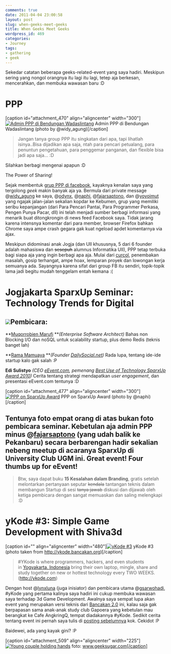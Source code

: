 ```yaml
---
comments: true
date: 2011-04-04 23:00:58
layout: post
slug: when-geeks-meet-geeks
title: When Geeks Meet Geeks
wordpress_id: 469
categories:
- Journey
tags:
- gathering
- geek
---
```


Sekedar catatan beberapa geeks-related-event yang saya hadiri. Meskipun sering yang nongol orangnya itu lagi itu lagi, tetep aja berkesan, mencerahkan, dan membuka wawasan baru :D

<!-- more -->


# PPP


[caption id="attachment_470" align="aligncenter" width="300"][![Admin PPP di Bendungan Wadaslintang](http://akhyar.net/uploads/ppp-wadaslintang-300x168.jpg)](http://akhyar.web.id/2011/04/04/when-geeks-meet-geeks/ppp-wadaslintang/) Admin PPP di Bendungan Wadaslintang (photo by @widy_agung)[/caption]


> Jangan tanya group PPP itu singkatan dari apa, tapi lihatlah isinya..Bisa dijadikan apa saja, ntah para pencari petualang, para penuntun pengetahuan, para penggemar panganan, dan flexible bisa jadi apa saja... :D

Silahkan berbagi mengenai apapun :D

The Power of Sharing!


Sejak membentuk [grup PPP di facebook](http://www.facebook.com/home.php?sk=group_133865336671975), kayaknya kenalan saya yang tergolong _geek_ makin banyak aja ya. Bermula dari private message @[widy_agung](http://plurk.com/widy_agung) ke saya, @[odynx](http://plurk.com/odynx), @[naphi](http://plurk.com/naphi), @[fajarsaptono](http://plurk.com/fajarsaptono), dan @[yoyoimut](http://plurk.com/yoyoimut) yang ngajak jalan-jalan sekalian kopdar ke Kebumen, grup yang memiliki seribu kepanjangan (dari Para Pencari Pantai, Para Programmer Perkasa, Pengen Punya Pacar, dll) ini telah menjadi sumber berbagi informasi yang menarik buat ditongkrongin di news feed Facebook saya. Tidak jarang karena intensnya komentar dari para member, browser Firefox bahkan Chrome saya ampe crash gegara gak kuat ngeload apdet komentarnya via ajax.

Meskipun didominasi anak Jogja (dan UII khususnya, 5 dari 6 founder adalah mahasiswa dan <del>sesepuh</del> alumnus Informatika UII), PPP tetap terbuka bagi siapa aja yang ingin berbagi apa aja. Mulai dari [curcol](http://akhyar.web.id/2010/02/21/kartu/), penembakan masalah, gosip terhangat, ampe hoax, lemparan proyek dan lowongan kerja semuanya ada. Sayangnya karena sifat dari group FB itu sendiri, topik-topik lama jadi begitu mudah tenggelam entah kemana :(


# Jogjakarta SparxUp Seminar: Technology Trends for Digital




## [![](http://akhyar.net/uploads/sparxup.png)](http://akhyar.net/uploads/sparxup.png)Pembicara:




**[Muqorrobien Marufi](http://twitter.com/anvie) **_(Enterprise Software Architect)_
Bahas non Blocking I/O dan noSQL untuk scalability startup, plus demo Redis (teknis banget lah)




**[Rama Mamuaya](http://twitter.com/rampok) **_(Founder [DailySocial.net](http://DailySocial.net))_
Rada lupa, tentang ide-ide startup kalo gak salah :P




**Edi Sulistyo** _(CEO [eEvent.com](http://eEvent.com), pemenang [Best Use of Technology SparxUp Award 2010](http://www.sparxup.com/winners))_
Cerita tentang strategi mendapatkan _user engagement_, dan presentasi eEvent.com tentunya :D




[caption id="attachment_477" align="aligncenter" width="300"][![PPP on SparxUp Award](http://akhyar.net/uploads/ppp-300x180.jpg)](http://akhyar.net/uploads/ppp.jpg) PPP on SparxUp Award (photo by @naphi)[/caption]


## Tentunya foto empat orang di atas bukan foto pembicara seminar. Kebetulan aja admin PPP minus @[fajarsaptono](http://twitter.com/fajarsaptono) (yang udah balik ke Pekanbaru) secara berbarengan hadir sekalian nebeng meetup di acaranya SparxUp di University Club UGM ini. Great event! Four thumbs up for eEvent!




> Btw, saya dapat buku **15 Kesalahan dalam Branding**, gratis setelah melontarkan pertanyaan seputar <del>kendala</del> tantangan teknis dalam membangun Startup di sesi <del>tanya jawab</del> diskusi dan dijawab oleh ketiga pembicara dengan sangat memuaskan dan saling melengkapi :D




# yKode #3: Simple Game Development with Shiva3d


[caption id="" align="aligncenter" width="480"][![yKode #3](http://static.ykode.com/photos/480/27032011647.jpg)](http://ykode.bancakan.org/2011/03/28/ykode-3-simple-game-development-dengan-shiva-3d) yKode #3 (photo taken from http://ykode.bancakan.org)[/caption]


> #YKode is where programmers, hackers, and even students in [Yogyakarta, Indonesia](http://en.wikipedia.org/wiki/Yogyakarta_(city)) bring their own laptop, mingle, share and study together on new or hottest technology every TWO WEEKS. (http://ykode.com)


Dengan host @[lynxluna](http://twitter.com/lynxluna) (juga inisiator) dan pembicara utama @[gsarwohadi](http://twitter.com/gsarwohadi), #yKode yang pertama kalinya saya hadiri ini cukup membuka wawasan saya terhadap 3d Game Development. Awalnya saya sempat lupa akan event yang merupakan versi teknis dari [Bancakan 2.0](http://bancakan.org/) ini, kalau saja gak berpapasan sama anak-anak study club Gapoera yang kebetulan mau berangkat ke Cafe AngkringQ, tempat diadakannya #yKode. Sedikit cerita tentang event ini pernah saya tulis di [posting sebelumnya](http://akhyar.web.id/2011/03/31/plurkology-1/) kok. Cekidot :P

Baidewei, ada yang kayak gini? :P

[caption id="attachment_509" align="aligncenter" width="225"][![Young couple holding hands](http://akhyar.net/uploads/geeks-meet-225x300.jpg)](http://akhyar.net/uploads/geeks-meet.jpg) foto: www.geeksugar.com[/caption]
